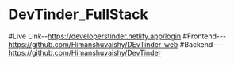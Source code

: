 # DevTinder_FullStack
#Live Link--https://developerstinder.netlify.app/login
#Frontend--- https://github.com/Himanshuvaishy/DEvTinder-web
#Backend---https://github.com/Himanshuvaishy/DevTinder
